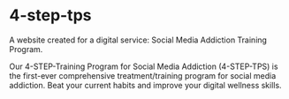 # 4-step-tps

A website created for a digital service: Social Media Addiction Training Program.

Our 4-STEP-Training Program for Social Media Addiction (4-STEP-TPS) is the first-ever comprehensive treatment/training program for social media addiction. Beat your current habits and improve your digital wellness skills.
